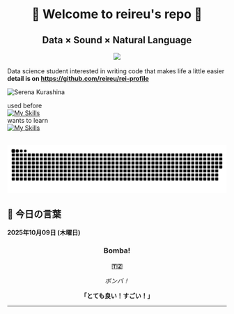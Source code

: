 <h1 align="center">🌸 Welcome to reireu's repo 🌸</h1>
<h2 align="center">Data × Sound × Natural Language  </h2>

<p align="center">
  <a href="https://github.com/tubakhxn">
    <img src="https://readme-typing-svg.herokuapp.com/?lines=I'm%20Serena;Data%20Scientist;Code%20can%20make%20life%20easier&font=Great+Vibes&center=true&vCenter=true&width=600&height=100&color=3e6d9c&size=30">
  </a>
</p>

Data science student interested in writing code that makes life a little easier<br>
<strong>detail is on https://github.com/reireu/rei-profile</strong><br>

![Serena Kurashina](https://github.com/user-attachments/assets/b4fd46f7-863f-465d-8806-a3ea62e52f80)

used before<br>
[![My Skills](https://skillicons.dev/icons?i=js,html,css,dart,ruby,python,unity,postgres,php)](https://skillicons.dev)<br>
wants to learn<br>
[![My Skills](https://skillicons.dev/icons?i=react,ts,aws,cpp)](https://skillicons.dev)<br>

<picture>
  <source media="(prefers-color-scheme: dark)" srcset="https://raw.githubusercontent.com/reireu/reireu/master/img/snake-dark.svg">
  <source media="(prefers-color-scheme: light)" srcset="https://raw.githubusercontent.com/reireu/reireu/master/img/snake.svg">
  <img alt="github contribution grid snake animation" src="https://raw.githubusercontent.com/reireu/reireu/master/img/snake.svg">
</picture>

<!-- START_SECTION:daily-word -->
## 🌟 今日の言葉

**2025年10月09日 (木曜日)**

<div align="center">

### Bomba!

**🇹🇿**

*ボンバ！*

**「とても良い！すごい！」**

</div>

---
<!-- END_SECTION:daily-word -->
